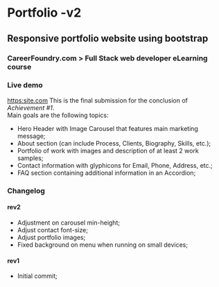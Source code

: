 # Portfolio -v2
## Responsive portfolio website using bootstrap
### CareerFoundry.com > Full Stack web developer eLearning course

### Live demo
[https:site.com](https://sapo.pt)
This is the final submission for the conclusion of *Achievement #1*.  
Main goals are the following topics:  
- Hero Header with Image Carousel that features main marketing message;
- About section (can include Process, Clients, Biography, Skills, etc.);
- Portfolio of work with images and description of at least 2 work samples;
- Contact information with glyphicons for Email, Phone, Address, etc.;
- FAQ section containing additional information in an Accordion;

### Changelog

#### rev2
- Adjustment on carousel min-height;
- Adjust contact font-size;
- Adjust portfolio images;
- Fixed background on menu when running on small devices;

#### rev1
- Initial commit;
